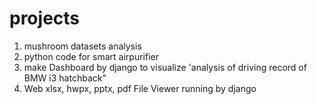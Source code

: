 # projects

1. mushroom datasets analysis
2. python code for smart airpurifier
3. make Dashboard by django to visualize 'analysis of driving record of BMW i3 hatchback" 
4. Web xlsx, hwpx, pptx, pdf File Viewer running by django
